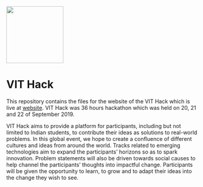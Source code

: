 <img src="https://hackv.netlify.com/asset/images/logo.png" height="150px" >

# VIT Hack

This repository contains the files for the website of the VIT Hack which is live at [website](https://hackv.netlify.com/). VIT Hack was 36 hours hackathon which was held on 20, 21 and 22 of September 2019.

VIT Hack aims to provide a platform for participants, including but not limited to Indian students, to contribute their ideas as solutions to real-world problems. In this global event, we hope to create a confluence of different cultures and ideas from around the world. Tracks related to emerging technologies aim to expand the participants’ horizons so as to spark innovation. Problem statements will also be driven towards social causes to help channel the participants’ thoughts into impactful change. Participants will be given the opportunity to learn, to grow and to adapt their ideas into the change they wish to see.
